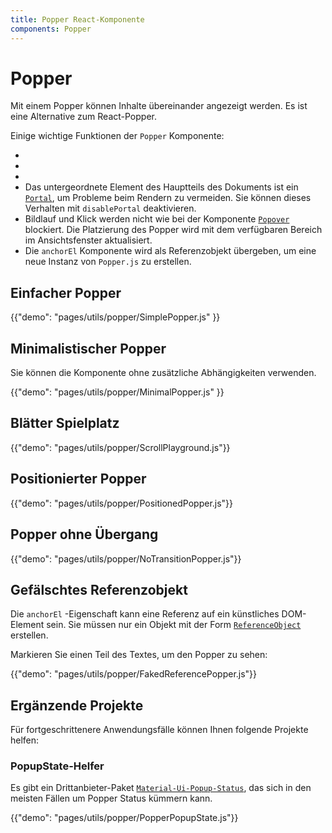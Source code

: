 ```yaml
---
title: Popper React-Komponente
components: Popper
---
```

# Popper

<p class="description">Mit einem Popper können Inhalte übereinander angezeigt werden. Es ist eine Alternative zum React-Popper.</p>

Einige wichtige Funktionen der `Popper` Komponente:

- 
- 
- 
- Das untergeordnete Element des Hauptteils des Dokuments ist ein [`Portal`](/utils/portal/), um Probleme beim Rendern zu vermeiden. Sie können dieses Verhalten mit `disablePortal` deaktivieren.
- Bildlauf und Klick werden nicht wie bei der Komponente [`Popover`](/utils/popover/) blockiert. Die Platzierung des Popper wird mit dem verfügbaren Bereich im Ansichtsfenster aktualisiert.
- Die `anchorEl` Komponente wird als Referenzobjekt übergeben, um eine neue Instanz von `Popper.js` zu erstellen.

## Einfacher Popper

{{"demo": "pages/utils/popper/SimplePopper.js" }}

## Minimalistischer Popper

Sie können die Komponente ohne zusätzliche Abhängigkeiten verwenden.

{{"demo": "pages/utils/popper/MinimalPopper.js" }}

## Blätter Spielplatz

{{"demo": "pages/utils/popper/ScrollPlayground.js"}}

## Positionierter Popper

{{"demo": "pages/utils/popper/PositionedPopper.js"}}

## Popper ohne Übergang

{{"demo": "pages/utils/popper/NoTransitionPopper.js"}}

## Gefälschtes Referenzobjekt

Die `anchorEl` -Eigenschaft kann eine Referenz auf ein künstliches DOM-Element sein. Sie müssen nur ein Objekt mit der Form [`ReferenceObject`](https://github.com/FezVrasta/popper.js/blob/0642ce0ddeffe3c7c033a412d4d60ce7ec8193c3/packages/popper/index.d.ts#L118-L123) erstellen.

Markieren Sie einen Teil des Textes, um den Popper zu sehen:

{{"demo": "pages/utils/popper/FakedReferencePopper.js"}}

## Ergänzende Projekte

Für fortgeschrittenere Anwendungsfälle können Ihnen folgende Projekte helfen:

### PopupState-Helfer

Es gibt ein Drittanbieter-Paket [`Material-Ui-Popup-Status`](https://github.com/jcoreio/material-ui-popup-state), das sich in den meisten Fällen um Popper Status kümmern kann.

{{"demo": "pages/utils/popper/PopperPopupState.js"}}